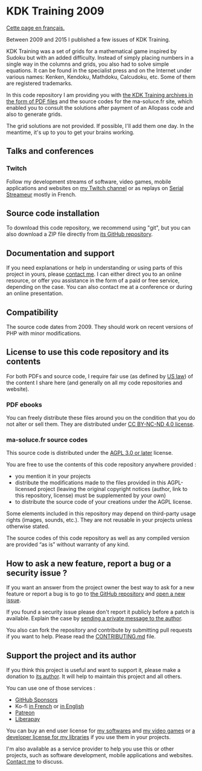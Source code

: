 # KDK Training 2009

[Cette page en français.](LISEZMOI.md)

Between 2009 and 2015 I published a few issues of KDK Training.

KDK Training was a set of grids for a mathematical game inspired by Sudoku but with an added difficulty. Instead of simply placing numbers in a single way in the columns and grids, you also had to solve simple equations. It can be found in the specialist press and on the Internet under various names: Kenken, Kendoku, Mathdoku, Calcudoku, etc. Some of them are registered trademarks.

In this code repository I am providing you with [the KDK Training archives in the form of PDF files](ebooks-PDF/README.md) and the source codes for the ma-soluce.fr site, which enabled you to consult the solutions after payment of an Allopass code and also to generate grids.

The grid solutions are not provided. If possible, I'll add them one day. In the meantime, it's up to you to get your brains working.

## Talks and conferences

### Twitch

Follow my development streams of software, video games, mobile applications and websites on [my Twitch channel](https://www.twitch.tv/patrickpremartin) or as replays on [Serial Streameur](https://serialstreameur.fr) mostly in French.

## Source code installation

To download this code repository, we recommend using "git", but you can also download a ZIP file directly from [its GitHub repository](https://github.com/DeveloppeurPascal/KDK-Training-2009).

## Documentation and support

If you need explanations or help in understanding or using parts of this project in yours, please [contact me](https://trucs-de-developpeur-web.fr/nous-contacter.php). I can either direct you to an online resource, or offer you assistance in the form of a paid or free service, depending on the case. You can also contact me at a conference or during an online presentation.

## Compatibility

The source code dates from 2009. They should work on recent versions of PHP with minor modifications.

## License to use this code repository and its contents

For both PDFs and source code, I require fair use (as defined by [US law](https://en.wikipedia.org/wiki/Fair_use)) of the content I share here (and generally on all my code repositories and website).

### PDF ebooks

You can freely distribute these files around you on the condition that you do not alter or sell them. They are distributed under [CC BY-NC-ND 4.0 license](https://creativecommons.org/licenses/by-nc-nd/4.0/).

### ma-soluce.fr source codes

This source code is distributed under the [AGPL 3.0 or later](https://choosealicense.com/licenses/agpl-3.0/) license.

You are free to use the contents of this code repository anywhere provided :
* you mention it in your projects
* distribute the modifications made to the files provided in this AGPL-licensed project (leaving the original copyright notices (author, link to this repository, license) must be supplemented by your own)
* to distribute the source code of your creations under the AGPL license.

Some elements included in this repository may depend on third-party usage rights (images, sounds, etc.). They are not reusable in your projects unless otherwise stated.

The source codes of this code repository as well as any compiled version are provided “as is” without warranty of any kind.

## How to ask a new feature, report a bug or a security issue ?

If you want an answer from the project owner the best way to ask for a new feature or report a bug is to go to [the GitHub repository](https://github.com/DeveloppeurPascal/KDK-Training-2009) and [open a new issue](https://github.com/DeveloppeurPascal/KDK-Training-2009/issues).

If you found a security issue please don't report it publicly before a patch is available. Explain the case by [sending a private message to the author](https://trucs-de-developpeur-web.fr/nous-contacter.php).

You also can fork the repository and contribute by submitting pull requests if you want to help. Please read the [CONTRIBUTING.md](CONTRIBUTING.md) file.

## Support the project and its author

If you think this project is useful and want to support it, please make a donation to [its author](https://github.com/DeveloppeurPascal). It will help to maintain this project and all others.

You can use one of those services :

* [GitHub Sponsors](https://github.com/sponsors/DeveloppeurPascal)
* Ko-fi [in French](https://ko-fi.com/patrick_premartin_fr) or [in English](https://ko-fi.com/patrick_premartin_en)
* [Patreon](https://www.patreon.com/patrickpremartin)
* [Liberapay](https://liberapay.com/PatrickPremartin)

You can buy an end user license for [my softwares](https://lic.olfsoftware.fr/products.php?lng=en) and [my video games](https://lic.gamolf.fr/products.php?lng=en) or [a developer license for my libraries](https://lic.developpeur-pascal.fr/products.php?lng=en) if you use them in your projects.

I'm also available as a service provider to help you use this or other projects, such as software development, mobile applications and websites. [Contact me](https://vasur.fr/about) to discuss.
